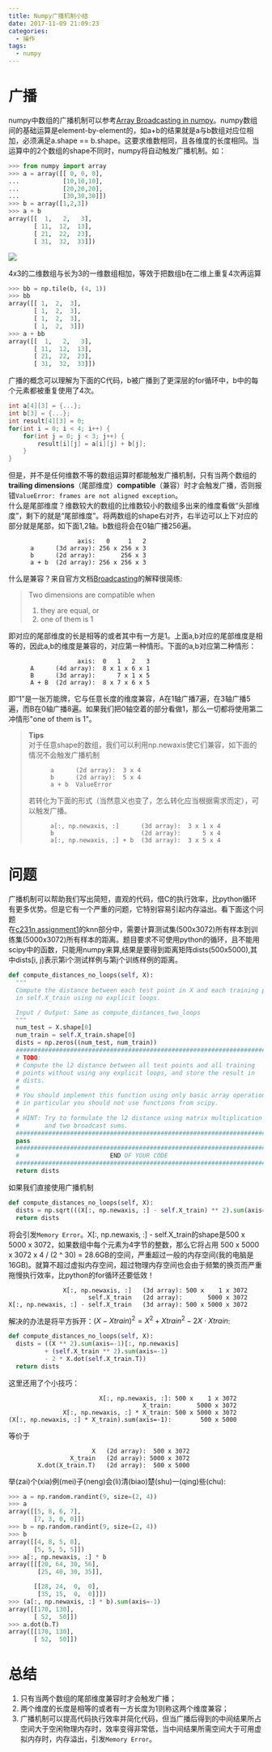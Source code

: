 ```yaml
---
title: Numpy广播机制小结
date: 2017-11-09 21:09:23
categories:
  - 操作
tags: 
  - numpy
---
```


# 广播
numpy中数组的广播机制可以参考[Array Broadcasting in numpy](http://scipy.github.io/old-wiki/pages/EricsBroadcastingDoc)。numpy数组间的基础运算是element-by-element的，如a+b的结果就是a与b数组对应位相加，必须满足a.shape == b.shape。这要求维数相同，且各维度的长度相同。当运算中的2个数组的shape不同时，numpy将自动触发广播机制。如：
```python
>>> from numpy import array
>>> a = array([[ 0, 0, 0],
...            [10,10,10],
...            [20,20,20],
...            [30,30,30]])
>>> b = array([1,2,3])
>>> a + b
array([[  1,   2,   3],
       [ 11,  12,  13],
       [ 21,  22,  23],
       [ 31,  32,  33]])
```
![](http://scipy.github.io/old-wiki/pages/image0020619.gif?action=AttachFile&do=get&target=image002.gif)

4x3的二维数组与长为3的一维数组相加，等效于把数组b在二维上重复4次再运算
```python
>>> bb = np.tile(b, (4, 1))
>>> bb
array([[ 1,  2,  3],
       [ 1,  2,  3],
       [ 1,  2,  3],
       [ 1,  2,  3]])
>>> a + bb
array([[  1,   2,   3],
       [ 11,  12,  13],
       [ 21,  22,  23],
       [ 31,  32,  33]])
```

广播的概念可以理解为下面的C代码，b被广播到了更深层的for循环中，b中的每个元素都被重复使用了4次。
```C
int a[4][3] = {...};
int b[3] = {...};
int result[4][3] = 0;
for(int i = 0; i < 4; i++) {
    for(int j = 0; j < 3; j++) {
        result[i][j] = a[i][j] + b[j];
    } 
}
```
但是，并不是任何维数不等的数组运算时都能触发广播机制，只有当两个数组的**trailing dimensions**（尾部维度）**compatible**（兼容）时才会触发广播，否则报错`ValueError: frames are not aligned exception`。<br>
什么是尾部维度？维数较大的数组的比维数较小的数组多出来的维度看做“头部维度”，剩下的就是“尾部维度”。将两数组的shape右对齐，右半边可以上下对应的部分就是尾部，如下面1,2轴。b数组将会在0轴广播256遍。
```
                   axis:   0     1   2
      a      (3d array): 256 x 256 x 3
      b      (2d array):       256 x 3
      a + b  (2d array): 256 x 256 x 3
```
什么是兼容？来自官方文档[Broadcasting](https://docs.scipy.org/doc/numpy/user/basics.broadcasting.html)的解释很简练:
> Two dimensions are compatible when
> 1. they are equal, or
> 2. one of them is 1

即对应的尾部维度的长是相等的或者其中有一方是1。上面a,b对应的尾部维度是相等的，因此a,b的维度是兼容的，对应第一种情形。下面的a,b对应第二种情形：
```
                   axis:  0   1   2   3
      A      (4d array):  8 x 1 x 6 x 1
      B      (3d array):      7 x 1 x 5
      A + B  (2d array):  8 x 7 x 6 x 5
```
即“1”是一张万能牌，它与任意长度的维度兼容，A在1轴广播7遍，在3轴广播5遍，而B在0轴广播8遍。如果我们把0轴空着的部分看做1，那么一切都将使用第二冲情形"one of them is 1"。

> **Tips** <br>
> 对于任意shape的数组，我们可以利用np.newaxis使它们兼容，如下面的情况不会触发广播机制
> ```
>       a      (2d array):  3 x 4
>       b      (2d array):  5 x 4
>       a + b  ValueError
> ```
> 若转化为下面的形式（当然意义也变了，怎么转化应当根据需求而定），可以触发广播。
> ```
>       a[:, np.newaxis, :]      (3d array):  3 x 1 x 4
>       b                        (2d array):      5 x 4
>       a[:, np.newaxis, :] + b  (3d array):  3 x 5 x 4
> ```
> 

# 问题
广播机制可以帮助我们写出简短，直观的代码，借C的执行效率，比python循环有更多优势。但是它有一个严重的问题，它特别容易引起内存溢出。看下面这个问题<br>
在[c231n assignment1](http://cs231n.github.io/assignments2017/assignment1/)的knn部分中，需要计算测试集(500x3072)所有样本到训练集(5000x3072)所有样本的距离。题目要求不可使用python的循环，且不能用scipy中的函数，只能用numpy来算,结果是要得到距离矩阵dists(500x5000),其中dists[i, j]表示第i个测试样例与第j个训练样例的距离。
```python
def compute_distances_no_loops(self, X):
  """
  Compute the distance between each test point in X and each training point
  in self.X_train using no explicit loops.

  Input / Output: Same as compute_distances_two_loops
  """
  num_test = X.shape[0]
  num_train = self.X_train.shape[0]
  dists = np.zeros((num_test, num_train)) 
  #########################################################################
  # TODO:                                                                 #
  # Compute the l2 distance between all test points and all training      #
  # points without using any explicit loops, and store the result in      #
  # dists.                                                                #
  #                                                                       #
  # You should implement this function using only basic array operations; #
  # in particular you should not use functions from scipy.                #
  #                                                                       #
  # HINT: Try to formulate the l2 distance using matrix multiplication    #
  #       and two broadcast sums.                                         #
  #########################################################################
  pass
  #########################################################################
  #                         END OF YOUR CODE                              #
  #########################################################################
  return dists
```
如果我们直接使用广播机制
```python
def compute_distances_no_loops(self, X):
  dists = np.sqrt(((X[:, np.newaxis, :] - self.X_train) ** 2).sum(axis=-1))
  return dists
```
将会引发`Memory Error`。X[:, np.newaxis, :] - self.X_train的shape是500 x 5000 x 3072，如果数组中每个元素为4字节的整数，那么它将占用 500 x 5000 x 3072 x 4 / (2 ^ 30) = 28.6GB的空间，严重超过一般的内存空间(我的电脑是16GB)。就算不超过虚拟内存空间，超过物理内存空间也会由于频繁的换页而严重拖慢执行效率，比python的for循环还要低效！
```
               X[:, np.newaxis, :]   (3d array): 500 x    1 x 3072
                      self.X_train   (2d array):       5000 x 3072
X[:, np.newaxis, :] - self.X_train   (3d array): 500 x 5000 x 3072
```

解决的办法是将平方拆开：$(X-Xtrain)^2 = X^2 + Xtrain^2-2X \cdot Xtrain$:
```python
def compute_distances_no_loops(self, X):
  dists = ((X ** 2).sum(axis=-1)[:, np.newaxis]  
          + (self.X_train ** 2).sum(axis=-1) 
          - 2 * X.dot(self.X_train.T))
  return dists
```
这里还用了个小技巧：
```
                         X[:, np.newaxis, :]: 500 x    1 x 3072
                                     X_train:       5000 x 3072
               X[:, np.newaxis, :] * X_train: 500 x 5000 x 3072
(X[:, np.newaxis, :] * X_train).sum(axis=-1):        500 x 5000
```
等价于
```
                       X   (2d array):  500 x 3072
                 X_train   (2d array): 5000 x 3072
        X.dot(X_train.T)   (2d array):  500 x 5000
```
举(zai)个(xia)例(mei)子(neng)会(li)清(biao)楚(shu)一(qing)些(chu):
```python
>>> a = np.random.randint(9, size=(2, 4))
>>> a
array([[5, 8, 6, 7],
       [7, 3, 0, 0]])
>>> b = np.random.randint(9, size=(2, 4))
>>> b
array([[4, 8, 5, 8],
       [5, 5, 5, 5]])
>>> a[:, np.newaxis, :] * b
array([[[20, 64, 30, 56],
        [25, 40, 30, 35]],

       [[28, 24,  0,  0],
        [35, 15,  0,  0]]])
>>> (a[:, np.newaxis, :] * b).sum(axis=-1)
array([[170, 130],
       [ 52,  50]])   
>>> a.dot(b.T)
array([[170, 130],
       [ 52,  50]])
```

# 总结
1. 只有当两个数组的尾部维度兼容时才会触发广播；
2. 两个维度的长度是相等的或者有一方长度为1则称这两个维度兼容；
3. 广播机制可以提高代码执行效率并简化代码，但当广播后得到的中间结果所占空间大于空闲物理内存时，效率变得非常低，当中间结果所需空间大于可用虚拟内存时，内存溢出，引发`Memory Error`。

<div id="container"></div>
<link rel="stylesheet" href="https://imsun.github.io/gitment/style/default.css">
<script src="https://imsun.github.io/gitment/dist/gitment.browser.js"></script>
<script>
var gitment = new Gitment({
  id: 'numpy_broadcasting',
  title: 'Numpy广播机制小结',
  owner: 'yiyang186',
  repo: 'blog_comment',
  oauth: {
    client_id: '2786ddc8538588bfc0c8',
    client_secret: '83713f049f4b7296d27fe579a30cdfe9e2e45215',
  },
})
gitment.render('container')
</script>